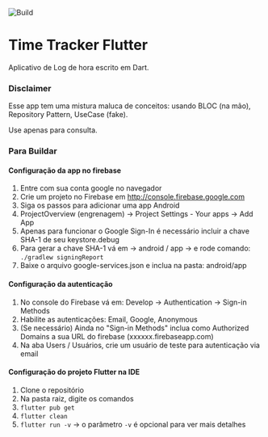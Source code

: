 ![Build](https://github.com/1ucas/time-tracker-app-flutter/workflows/Flutter-CI/badge.svg)

# Time Tracker Flutter

Aplicativo de Log de hora escrito em Dart.

### Disclaimer

Esse app tem uma mistura maluca de conceitos: usando BLOC (na mão), Repository Pattern, UseCase (fake). 

Use apenas para consulta.

### Para Buildar

#### Configuração da app no firebase
1. Entre com sua conta google no navegador
1. Crie um projeto no Firebase em http://console.firebase.google.com
1. Siga os passos para adicionar uma app Android
  1. ProjectOverview (engrenagem) -> Project Settings - Your apps -> Add App
  1. Apenas para funcionar o Google Sign-In é necessário incluir a chave SHA-1 de seu keystore.debug
  1. Para gerar a chave SHA-1 vá em -> android / app -> e rode comando: ```./gradlew signingReport```
1. Baixe o arquivo google-services.json e inclua na pasta: android/app 

#### Configuração da autenticação
1. No console do Firebase vá em: Develop -> Authentication -> Sign-in Methods
1. Habilite as autenticações: Email, Google, Anonymous
1. (Se necessário) Ainda no "Sign-in Methods" inclua como Authorized Domains a sua URL do firebase (xxxxxx.firebaseapp.com)
1. Na aba Users / Usuários, crie um usuário de teste para autenticação via email

#### Configuração do projeto Flutter na IDE
1. Clone o repositório 
1. Na pasta raiz, digite os comandos
  1. ``` flutter pub get ```
  1. ``` flutter clean ```
  1. ``` flutter run -v ```  -> o parâmetro ``` -v ``` é opcional para ver mais detalhes
